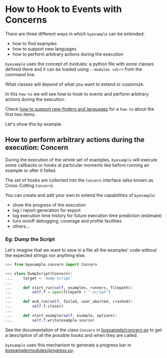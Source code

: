 # How to Hook to Events with Concerns

There are three different ways in which ``byexample`` can be extended:

 - how to find examples
 - how to support new languages
 - how to perform arbitrary actions during the execution

``byexample`` uses the concept of modules: a python file with some classes
defined there and it can be loaded using ``--modules <dir>`` from the command
line.

What classes will depend of what you want to extend or customize.

In this ``how-to`` we will see how to hook to events and perform arbitrary
actions during the execution.

Check [how to support new finders and languages](docs/contrib/how-to-support-new-finders-and-languages.md)
for a ``how-to`` about the first two items.

Let's show this by example.

## How to perform arbitrary actions during the execution: Concern

During the execution of the whole set of examples, ``byexample`` will execute
some callbacks or *hooks* at particular moments like before running an example or
after it failed.

The set of hooks are collected into the ``Concern`` interface (also known as
Cross-Cutting ``Concern``).

You can create and add your own to extend the capabilities of ``byexample``:

 - show the progress of the execution
 - log / report generation for export
 - log execution time history for future execution time prediction (estimate)
 - turn on/off debugging, coverage and profile facilities
 - others...

### Eg: Dump the Script

Let's imagine that we want to save in a file all the examples' code without
the expected strings nor anything else.

```python
>>> from byexample.concern import Concern

>>> class DumpScript(Concern):
...     target = 'dump-script'
...
...     def start_run(self, examples, runners, filepath):
...         self.f = open(filepath + ".script")
...
...     def end_run(self, failed, user_aborted, crashed):
...         self.f.close()
...
...     def start_example(self, example, options):
...         self.f.write(example.source)
```

See the documentation of the class ``Concern`` in
[byexample/concern.py](https://github.com/byexamples/byexample/tree/master/byexample/concern.py) to get a description of all the
possible hooks and when they are called.

``byexample`` uses this mechanism to generate a progress bar in
[byexample/modules/progress.py](https://github.com/byexamples/byexample/tree/master/byexample/modules/progress.py).


